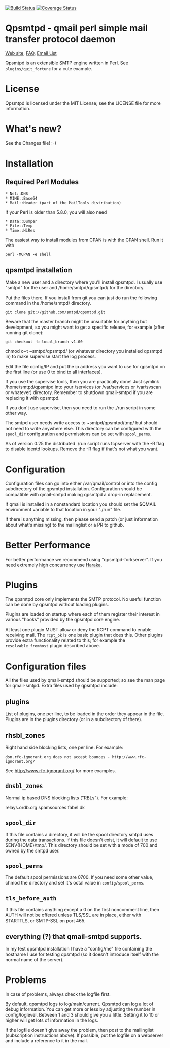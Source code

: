 [![Build Status][ci-img]][ci-url]
[![Coverage Status][cov-img]][cov-url]

# Qpsmtpd - qmail perl simple mail transfer protocol daemon

[Web site](http://smtpd.github.io/qpsmtpd/), [FAQ](https://github.com/smtpd/qpsmtpd/wiki/faq), [Email List](mailto:qpsmtpd-subscribe@perl.org)

Qpsmtpd is an extensible SMTP engine written in Perl. See `plugins/quit_fortune` for a cute example.

# License

Qpsmtpd is licensed under the MIT License; see the LICENSE file for
more information.

# What's new?

See the Changes file! :-)

# Installation

## Required Perl Modules

    * Net::DNS
    * MIME::Base64
    * Mail::Header (part of the MailTools distribution)

If your Perl is older than 5.8.0, you will also need

    * Data::Dumper
    * File::Temp
    * Time::HiRes

The easiest way to install modules from CPAN is with the CPAN shell.
Run it with

    perl -MCPAN -e shell

## qpsmtpd installation

Make a new user and a directory where you'll install qpsmtpd.  I
usually use "smtpd" for the user and /home/smtpd/qpsmtpd/ for the
directory.

Put the files there.  If you install from git you can just do
run the following command in the /home/smtpd/ directory.

    git clone git://github.com/smtpd/qpsmtpd.git

Beware that the master branch might be unsuitable for anything
but development, so you might want to get a specific release, for
example (after running git clone):

    git checkout -b local_branch v1.00

chmod o+t ~smtpd/qpsmtpd/ (or whatever directory you installed qpsmtpd
in) to make supervise start the log process.

Edit the file config/IP and put the ip address you want to use for
qpsmtpd on the first line (or use 0 to bind to all interfaces).

If you use the supervise tools, then you are practically done!
Just symlink /home/smtpd/qpsmtpd into your /services (or /var/services
or /var/svscan or whatever) directory.  Remember to shutdown
qmail-smtpd if you are replacing it with qpsmtpd.

If you don't use supervise, then you need to run the ./run script in
some other way.

The smtpd user needs write access to ~smtpd/qpsmtpd/tmp/ but should
not need to write anywhere else.  This directory can be configured
with the `spool_dir` configuration and permissions can be set with
`spool_perms`.

As of version 0.25 the distributed ./run script runs tcpserver with
the -R flag to disable identd lookups.  Remove the -R flag if that's
not what you want.


# Configuration

Configuration files can go into either /var/qmail/control or into the
config subdirectory of the qpsmtpd installation.  Configuration should
be compatible with qmail-smtpd making qpsmtpd a drop-in replacement.

If qmail is installed in a nonstandard location you should set the
$QMAIL environment variable to that location in your "./run" file.

If there is anything missing, then please send a patch (or just
information about what's missing) to the mailinglist or a PR to github.


# Better Performance

For better performance we recommend using "qpsmtpd-forkserver". If
you need extremely high concurrency use [Haraka](http://haraka.github.io/).

# Plugins

The qpsmtpd core only implements the SMTP protocol.  No useful
function can be done by qpsmtpd without loading plugins.

Plugins are loaded on startup where each of them register their
interest in various "hooks" provided by the qpsmtpd core engine.

At least one plugin MUST allow or deny the RCPT command to enable
receiving mail.  The `rcpt_ok` is one basic plugin that does
this.  Other plugins provide extra functionality related to this; for
example the `resolvable_fromhost` plugin described above.


# Configuration files

All the files used by qmail-smtpd should be supported; so see the man
page for qmail-smtpd.  Extra files used by qpsmtpd include:

## plugins

List of plugins, one per line, to be loaded in the order they
appear in the file.  Plugins are in the plugins directory (or in
a subdirectory of there).


## rhsbl_zones

Right hand side blocking lists, one per line. For example:

    dsn.rfc-ignorant.org does not accept bounces - http://www.rfc-ignorant.org/

See http://www.rfc-ignorant.org/ for more examples.


## `dnsbl_zones`

Normal ip based DNS blocking lists ("RBLs"). For example:

  relays.ordb.org
  spamsources.fabel.dk


## `spool_dir`

If this file contains a directory, it will be the spool directory
smtpd uses during the data transactions. If this file doesn't exist, it
will default to use $ENV{HOME}/tmp/. This directory should be set with
a mode of 700 and owned by the smtpd user.

## `spool_perms`

The default spool permissions are 0700. If you need some other value,
chmod the directory and set it's octal value in `config/spool_perms`.

## `tls_before_auth`

If this file contains anything except a 0 on the first noncomment line, then
AUTH will not be offered unless TLS/SSL are in place, either with STARTTLS,
or SMTP-SSL on port 465.

## everything (?) that qmail-smtpd supports.

In my test qpsmtpd installation I have a "config/me" file containing
the hostname I use for testing qpsmtpd (so it doesn't introduce itself
with the normal name of the server).


# Problems

In case of problems, always check the logfile first.

By default, qpsmtpd logs to log/main/current.  Qpsmtpd can log a lot of
debug information. You can get more or less by adjusting the number in
config/loglevel. Between 1 and 3 should give you a little. Setting it
to 10 or higher will get lots of information in the logs.

If the logfile doesn't give away the problem, then post to the
mailinglist (subscription instructions above).  If possible, put
the logfile on a webserver and include a reference to it in the mail.


[cov-img]: https://coveralls.io/repos/smtpd/qpsmtpd/badge.svg
[cov-url]: https://coveralls.io/r/smtpd/qpsmtpd
[ci-img]: https://github.com/smtpd/qpsmtpd/actions/workflows/ci.yml/badge.svg
[ci-url]: https://github.com/smtpd/qpsmtpd/actions/workflows/ci.yml

